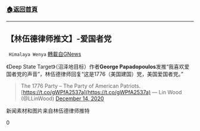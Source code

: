 ###  [:house:返回首頁](https://github.com/ourhimalayas/txt)
---

## 【林伍德律师推文】-爱国者党
` Himalaya Wenya` [轉載自GNews](https://gnews.org/zh-hans/650557/)

《Deep State Target》（沼泽地目标）作者**George Papadopoulos**发推“我喜欢爱国者党的声音”，林伍德律师回复“这是1776（美国建国）党，美国爱国者党。”



> The 1776 Party – The Party of American Patriots. [https://t.co/gWPfA2537a](https://t.co/gWPfA2537a)
> — Lin Wood (@LLinWood) [December 14, 2020](https://twitter.com/LLinWood/status/1338605605024624640?ref_src=twsrc%5Etfw)



新闻素材和图片来自林伍德律师推特



0
